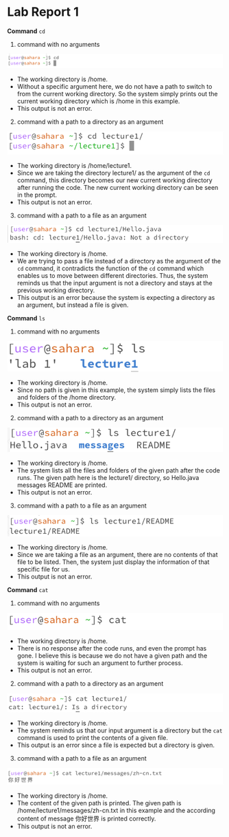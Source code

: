 # Lab Report 1
**Command** `cd`
1) command with no arguments

![Image](cd1.png)

- The working directory is /home.
- Without a specific argument here, we do not have a path to switch to from the current working directory. So the system simply prints out the current working directory which is /home in this example.
- This output is not an error.

2) command with a path to a directory as an argument

![Image](cd2.png)

- The working directory is /home/lecture1.
- Since we are taking the directory lecture1/ as the argument of the `cd` command, this directory becomes our new current working directory after running the code. The new current working directory can be seen in the prompt.
- This output is not an error.

3) command with a path to a file as an argument

![Image](cd3.png)

- The working directory is /home.
- We are trying to pass a file instead of a directory as the argument of the `cd` command, it contradicts the function of the `cd` command which enables us to move between different directories. Thus, the system reminds us that the input argument is not a directory and stays at the previous working directory.
- This output is an error because the system is expecting a directory as an argument, but instead a file is given.


**Command** `ls`
1) command with no arguments

![Image](ls1.png)

- The working directory is /home.
- Since no path is given in this example, the system simply lists the files and folders of the /home directory.
- This output is not an error.

2) command with a path to a directory as an argument

![Image](ls2.png)

- The working directory is /home.
- The system lists all the files and folders of the given path after the code runs. The given path here is the lecture1/ directory, so Hello.java  messages  README are printed.
- This output is not an error.

3) command with a path to a file as an argument

![Image](ls3.png)

- The working directory is /home.
- Since we are taking a file as an argument, there are no contents of that file to be listed. Then, the system just display the information of that specific file for us.
- This output is not an error.


**Command** `cat`
1) command with no arguments

![Image](cat1.png)

- The working directory is /home.
- There is no response after the code runs, and even the prompt has gone. I believe this is because we do not have a given path and the system is waiting for such an argument to further process.
- This output is not an error.

2) command with a path to a directory as an argument

![Image](cat2.png)

- The working directory is /home.
- The system reminds us that our input argument is a directory but the `cat` command is used to print the contents of a given file.
- This output is an error since a file is expected but a directory is given.

3) command with a path to a file as an argument

![Image](cat3.png)

- The working directory is /home.
- The content of the given path is printed. The given path is /home/lecture1/messages/zh-cn.txt in this example and the according content of message 你好世界 is printed correctly.
- This output is not an error.
